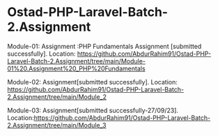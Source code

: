 # Ostad-PHP-Laravel-Batch-2.Assignment
Module-01: Assignment :PHP Fundamentals Assignment 
[submitted successfully].
Location: https://github.com/AbdurRahim91/Ostad-PHP-Laravel-Batch-2.Assignment/tree/main/Module-01%20.Assignment%20_PHP%20Fundamentals

Module-02: Assignment[submitted successfully].
Location: https://github.com/AbdurRahim91/Ostad-PHP-Laravel-Batch-2.Assignment/tree/main/Module_2

Module-03: Assignment[submitted successfully-27/09/23]. Location:https://github.com/AbdurRahim91/Ostad-PHP-Laravel-Batch-2.Assignment/tree/main/Module_3
